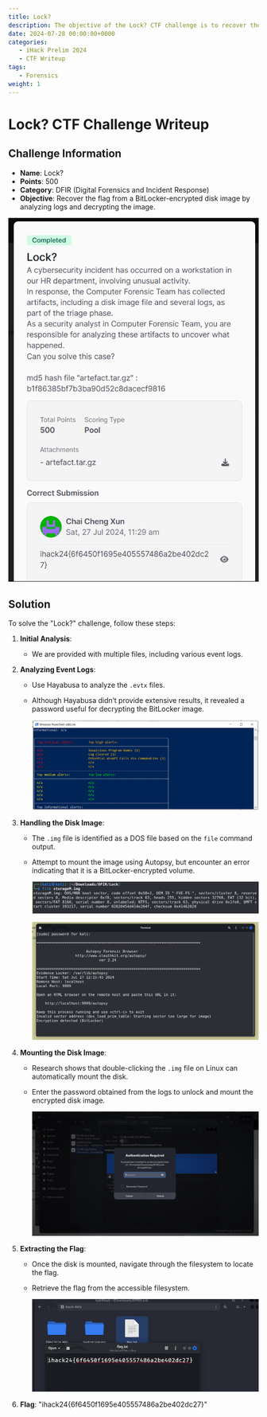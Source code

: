 ```yaml
---
title: Lock?
description: The objective of the Lock? CTF challenge is to recover the flag from a BitLocker-encrypted disk image by analyzing logs and decrypting the image.
date: 2024-07-28 00:00:00+0000
categories:
   - iHack Prelim 2024
   - CTF Writeup
tags:
   - Forensics
weight: 1     
---
```

# Lock? CTF Challenge Writeup

## Challenge Information
- **Name**: Lock?
- **Points**: 500
- **Category**: DFIR (Digital Forensics and Incident Response)
- **Objective**: Recover the flag from a BitLocker-encrypted disk image by analyzing logs and decrypting the image.

![Challenge](challenge.png)

## Solution
To solve the "Lock?" challenge, follow these steps:

1. **Initial Analysis**:
   - We are provided with multiple files, including various event logs.

2. **Analyzing Event Logs**:
   - Use Hayabusa to analyze the `.evtx` files.
   - Although Hayabusa didn’t provide extensive results, it revealed a password useful for decrypting the BitLocker image.


      ![Bitlocker Output](<hayabusa output.png>)

3. **Handling the Disk Image**:
   - The `.img` file is identified as a DOS file based on the `file` command output.
   - Attempt to mount the image using Autopsy, but encounter an error indicating that it is a BitLocker-encrypted volume.


      ![File Output](<file output.png>)


      ![Autopsy](autopsy.png)

4. **Mounting the Disk Image**:
   - Research shows that double-clicking the `.img` file on Linux can automatically mount the disk.
   - Enter the password obtained from the logs to unlock and mount the encrypted disk image.


      ![Mount](mount.png)


5. **Extracting the Flag**:
   - Once the disk is mounted, navigate through the filesystem to locate the flag.
   - Retrieve the flag from the accessible filesystem.



      ![Flag](flag.png)


6. **Flag**: "ihack24{6f6450f1695e405557486a2be402dc27}"